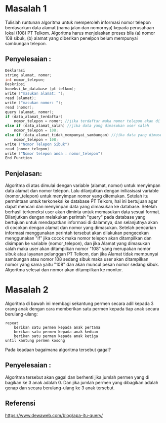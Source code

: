 # Masalah 1

Tulislah runtunan algoritma untuk memperoleh informasi nomor telepon berdasarkan data alamat (nama jalan dan nomornya) kepada perusahaan lokal (108) PT Telkom. Algoritma harus menjelaskan proses bila (a) nomor 108 sibuk, (b) alamat yang diberikan penelpon belum mempunyai sambungan telepon.

## Penyelesaian :
```c++
Deklarasi
string alamat, nomor;
int nomor_telepon;
Deskripsi
koneksi_ke_database (pt-telkom);
write ("masukan alamat: ");
read (alamat);
write ("masukan nomor: ");
read (nomor);
query (alamat, nomor);
if (data_alamat_terdaftar) 
    nomor_telepon = nomor; //jika terdaftar maka nomor telepon akan di teruskan ke user
else if (data_alamat_salah) //jika data yang dimasukan user salah
    nomor_telepon = 108;
else if (data_alamat_tidak_mempunyai_sambungan) //jika data yang dimasukan user tidak mempunyai sambungan atau nomor telepon sibuk
    nomor_telepon = 108;
write ("Nomor Telepon Sibuk")
read (nomor_telepon)
write ("Nomor telepon anda : nomor_telepon")
End Function
```
## Penjelasan:

Algoritma di atas dimulai dengan variable (alamat, nomor) untuk menyimpan data alamat dan nomor telepon.
Lalu dilanjutkan dengan iniliasisasi variable (nomor_telepon) untuk menyimpan nomor yang ditemukan.
Setelah itu permintaan untuk terkoneksi ke database PT Telkom, hal ini bertujuan agar dapat mencari dan menyimpan data yang dimasukan ke database.
Setelah berhasil terkoneksi user akan diminta untuk memasukan data sesuai format.
Dilanjutkan dengan melakukan perintah "query" pada database yang bertujuan untuk mendapatkan informasi di dalamnya, dan selanjutnya
akan di cocokan dengan alamat dan nomor yang dimasukan. 
Setelah pencarian informasi menggunakan perintah tersebut akan dilakukan pengecekan menggunakan "if" jika cocok maka nomor telepon akan ditampilkan dan disimpan ke
variable (nomor_telepon), dan jika Alamat yang dimasukan salah maka user akan ditampilkan nomor "108" yang merupakan nomor sibuk atau layanan pelanggan PT Telkom,
dan jika Alamat tidak mempunyai sambungan atau nomor 108 sedang sibuk maka user akan ditampilkan nomor yang sama yaitu "108" dan akan muncul pesan nomor sedang sibuk.
Algoritma selesai dan nomor akan ditampilkan ke monitor.

# Masalah 2

Algoritma di bawah ini membagi sekantung permen secara adil kepada 3 orang anak dengan cara memberikan satu permen kepada tiap anak secara berulang-ulang:

```
repeat
    berikan satu permen kepada anak pertama
    berikan satu permen kepada anak keduan
    berikan satu permen kepada anak ketiga
until kantung permen kosong
```

Pada keadaan bagaimana algoritma tersebut gagal?

## Penyelesaian :
Algoritma tersebut akan gagal dan berhenti jika jumlah permen yang di bagikan ke 3 anak adalah 0. Dan jika jumlah permen yang dibagikan adalah genap dan secara berulang-ulang ke 3 anak tersebut.

## Referensi
https://www.dewaweb.com/blog/apa-itu-query/
